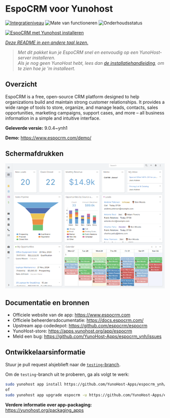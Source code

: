 <!--
NB: Deze README is automatisch gegenereerd door <https://github.com/YunoHost/apps/tree/master/tools/readme_generator>
Hij mag NIET handmatig aangepast worden.
-->

# EspoCRM voor Yunohost

[![Integratieniveau](https://apps.yunohost.org/badge/integration/espocrm)](https://ci-apps.yunohost.org/ci/apps/espocrm/)
![Mate van functioneren](https://apps.yunohost.org/badge/state/espocrm)
![Onderhoudsstatus](https://apps.yunohost.org/badge/maintained/espocrm)

[![EspoCRM met Yunohost installeren](https://install-app.yunohost.org/install-with-yunohost.svg)](https://install-app.yunohost.org/?app=espocrm)

*[Deze README in een andere taal lezen.](./ALL_README.md)*

> *Met dit pakket kun je EspoCRM snel en eenvoudig op een YunoHost-server installeren.*  
> *Als je nog geen YunoHost hebt, lees dan [de installatiehandleiding](https://yunohost.org/install), om te zien hoe je 'm installeert.*

## Overzicht

EspoCRM is a free, open-source CRM platform designed to help organizations build and maintain strong customer relationships. It provides a wide range of tools to store, organize, and manage leads, contacts, sales opportunities, marketing campaigns, support cases, and more – all business information in a simple and intuitive interface.


**Geleverde versie:** 9.0.4~ynh1

**Demo:** <https://www.espocrm.com/demo/>

## Schermafdrukken

![Schermafdrukken van EspoCRM](./doc/screenshots/screenshot.png)

## Documentatie en bronnen

- Officiele website van de app: <https://www.espocrm.com>
- Officiele beheerdersdocumentatie: <https://docs.espocrm.com/>
- Upstream app codedepot: <https://github.com/espocrm/espocrm>
- YunoHost-store: <https://apps.yunohost.org/app/espocrm>
- Meld een bug: <https://github.com/YunoHost-Apps/espocrm_ynh/issues>

## Ontwikkelaarsinformatie

Stuur je pull request alsjeblieft naar de [`testing`-branch](https://github.com/YunoHost-Apps/espocrm_ynh/tree/testing).

Om de `testing`-branch uit te proberen, ga als volgt te werk:

```bash
sudo yunohost app install https://github.com/YunoHost-Apps/espocrm_ynh/tree/testing --debug
of
sudo yunohost app upgrade espocrm -u https://github.com/YunoHost-Apps/espocrm_ynh/tree/testing --debug
```

**Verdere informatie over app-packaging:** <https://yunohost.org/packaging_apps>
